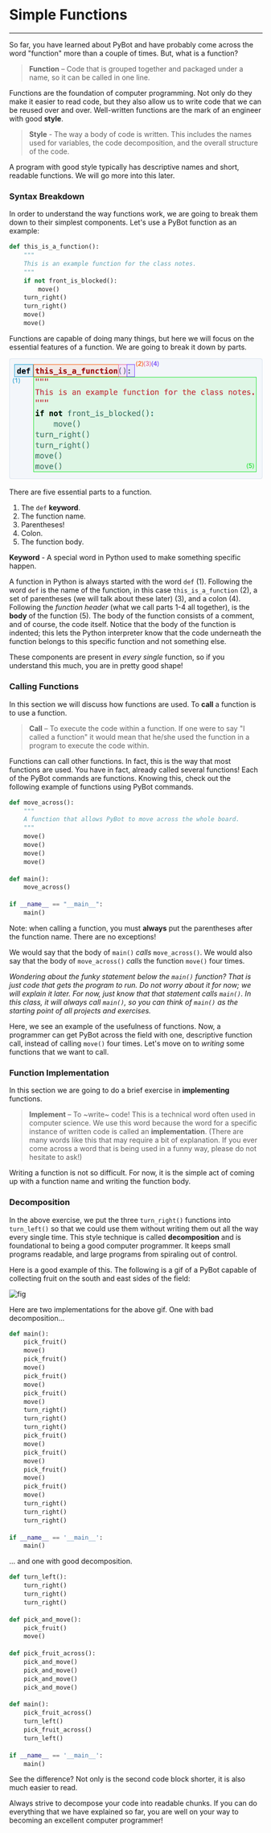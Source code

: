 # Simple Functions
---

So far, you have learned about PyBot and have probably come across the word "function" more than a couple of times. But, what is a function?

> **Function** – Code that is grouped together and packaged under a name, so it can be called in one line.

Functions are the foundation of computer programming. Not only do they make it easier to read code, but they also allow us to write code that we can be reused over and over. Well-written functions are the mark of an engineer with good **style**.

> **Style** - The way a body of code is written. This includes the names used for variables, the code decomposition, and the overall structure of the code.

A program with good style typically has descriptive names and short, readable functions. We will go more into this later.

<a class="anchor-offset" id="syntax-breakdown" href="#syntax-breakdown"></a>
### Syntax Breakdown

In order to understand the way functions work, we are going to break them down to their simplest components. Let's use a PyBot function as an example:

```python
def this_is_a_function():
    """
    This is an example function for the class notes.
    """
    if not front_is_blocked():
        move()
    turn_right()
    turn_right()
    move()
    move()
```
Functions are capable of doing many things, but here we will focus on the essential features of a function. We are going to break it down by parts.

![fig](https://raw.githubusercontent.com/geoffreyangus/md-ml/master/data/notes/simple_functions/figures/fig_simple_function_breakdown.png "functions")

There are five essential parts to a function.

1. The `def` **keyword**.
2. The function name.
3. Parentheses!
4. Colon.
5. The function body.

**Keyword** - A special word in Python used to make something specific happen.

A function in Python is always started with the word `def` (1). Following the word `def` is the name of the function, in this case `this_is_a_function` (2), a set of parentheses (we will talk about these later) (3), and a colon (4). Following the _function header_ (what we call parts 1-4 all together), is the **body** of the function (5). The body of the function consists of a comment, and of course, the code itself. Notice that the body of the function is indented; this lets the Python interpreter know that the code underneath the function belongs to this specific function and not something else.

These components are present in _every single_ function, so if you understand this much, you are in pretty good shape!

### Calling Functions

In this section we will discuss how functions are used. To **call** a function is to use a function.

> **Call** – To execute the code within a function. If one were to say "I called a function" it would mean that he/she used the function in a program to execute the code within.

Functions can call other functions. In fact, this is the way that most functions are used. You have in fact, already called several functions! Each of the PyBot commands are functions. Knowing this, check out the following example of functions using PyBot commands.

```python
def move_across():
    """
    A function that allows PyBot to move across the whole board.
    """
    move()
    move()
    move()
    move()

def main():
    move_across()

if __name__ == "__main__":
    main()
```

Note: when calling a function, you must **always** put the parentheses after the function name. There are no exceptions!

We would say that the body of `main()` _calls_ `move_across()`. We would also say that the body of `move_across()` _calls_ the function `move()` four times.

_Wondering about the funky statement below the `main()` function? That is just code that gets the program to run. Do not worry about it for now; we will explain it later. For now, just know that that statement calls `main()`. In this class, it will always call `main()`, so you can think of `main()` as the starting point of all projects and exercises._

Here, we see an example of the usefulness of functions. Now, a programmer can get PyBot across the field with one, descriptive function call, instead of calling `move()` four times. Let's move on to _writing_ some functions that we want to call.

### Function Implementation

In this section we are going to do a brief exercise in **implementing** functions.

> **Implement** – To ~write~ code! This is a technical word often used in computer science. We use this word because the word for a specific instance of written code is called an **implementation**. (There are many words like this that may require a bit of explanation. If you ever come across a word that is being used in a funny way, please do not hesitate to ask!)

Writing a function is not so difficult. For now, it is the simple act of coming up with a function name and writing the function body.

### Decomposition

In the above exercise, we put the three `turn_right()` functions into `turn_left()` so that we could use them without writing them out all the way every single time. This style technique is called **decomposition** and is foundational to being a good computer programmer. It keeps small programs readable, and large programs from spiraling out of control.

Here is a good example of this. The following is a gif of a PyBot capable of collecting fruit on the south and east sides of the field:

![fig](https://raw.githubusercontent.com/geoffreyangus/md-ml/master/data/notes/simple_functions/figures/simple_functions_gif.gif "functions")

Here are two implementations for the above gif. One with bad decomposition...

```python
def main():
    pick_fruit()
    move()
    pick_fruit()
    move()
    pick_fruit()
    move()
    pick_fruit()
    move()
    turn_right()
    turn_right()
    turn_right()
    pick_fruit()
    move()
    pick_fruit()
    move()
    pick_fruit()
    move()
    pick_fruit()
    move()
    turn_right()
    turn_right()
    turn_right()

if __name__ == '__main__':
    main()
```

... and one with good decomposition.

```python
def turn_left():
    turn_right()
    turn_right()
    turn_right()

def pick_and_move():
    pick_fruit()
    move()

def pick_fruit_across():
    pick_and_move()
    pick_and_move()
    pick_and_move()
    pick_and_move()

def main():
    pick_fruit_across()
    turn_left()
    pick_fruit_across()
    turn_left()

if __name__ == '__main__':
    main()
```

See the difference? Not only is the second code block shorter, it is also much easier to read.

Always strive to decompose your code into readable chunks. If you can do everything that we have explained so far, you are well on your way to becoming an excellent computer programmer!

